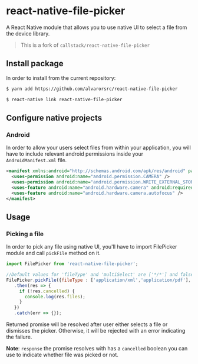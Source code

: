 # react-native-file-picker

A React Native module that allows you to use native UI to select a file from the device library.

>This is a fork of `callstack/react-native-file-picker`

## Install package

In order to install from the current repository:

```bash
$ yarn add https://github.com/alvarorsrc/react-native-file-picker
```

```bash
$ react-native link react-native-file-picker
```

## Configure native projects

### Android

In order to allow your users select files from within your application, you will have to include relevant android permissions inside your `AndroidManifest.xml` file.

```xml
<manifest xmlns:android="http://schemas.android.com/apk/res/android" package="com.myApp">
  <uses-permission android:name="android.permission.CAMERA" />
  <uses-permission android:name="android.permission.WRITE_EXTERNAL_STORAGE"/>
  <uses-feature android:name="android.hardware.camera" android:required="true"/>
  <uses-feature android:name="android.hardware.camera.autofocus" />
</manifest>
```

## Usage

### Picking a file

In order to pick any file using native UI, you'll have to import FilePicker module and call `pickFile` method on it.

```js
import FilePicker from 'react-native-file-picker';

//Default values for 'fileType' and 'multiSelect' are ['*/*'] and false respectively.
FilePicker.pickFile({fileType : ['application/xml','application/pdf'], multiSelect: true})
   .then(res => {
     if (!res.cancelled) {
       console.log(res.files);
     } 
   })
   .catch(err => {});
```

Returned promise will be resolved after user either selects a file or dismisses the picker. Otherwise, it will be rejected with an error indicating the failure.

**Note**: `response` the promise resolves with has a `cancelled` boolean you can use to indicate whether file was picked or not.
